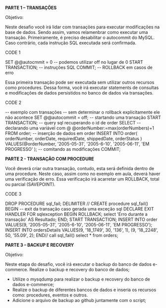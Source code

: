 **PARTE 1 – TRANSAÇÕES** 

Objetivo:  

Neste desafio você irá lidar com transações para executar modificações na base de dados. Sendo assim, vamos relamenbrar como executar uma transação. Primeiramente, é preciso desabilitar o autocommit do MySQL. Caso contrário, cada instrução SQL executada será confirmada. 

CODE 1

SET @@autocmmit = 0  -- podemos utilizar off no lugar de 0  START TRANSACTION;  -- instruções SQL  COMMIT; -- ROLLBACK em casos de erro 



Essa primeira transação pode ser executada sem utilizar outros recursos como procedures. Dessa forma, você irá executar statements de consultas e modificações de dados persistidos no banco de dados via transações.  

 

CODE 2

-- exemplo com transações -- sem determinar o rollback explicitamente ele não acontece SET @@autocommit = off; -- startando uma transação START TRANSACTION; -- query sql recuperando o id de order SELECT -- declarando uma variável com @ 	@orderNumber:=max(orderNumbers)+1 FROM 	order; 	 -- inserção de dados em order INSERT INTO order( orderNumber, 						orderDate, 						requiredDate, 						shippedDate, 						orderStatus 					) VALUES(@orderNumber, 			'2005-05-31', 			'2005-6-10', 			'2005-06-11', 			'EM PROGRESSO' 			); 			 -- comitando as modificações COMMIT;



**PARTE 2 - TRANSAÇÃO COM PROCEDURE** 

Você deverá criar outra transação, contudo, esta será definida dentro de uma procedure. Neste caso, assim como no exemplo em aula, deverá haver uma verificação de erro. Essa verificação irá acarretar um ROLLBACK, total ou parcial (SAVEPOINT). 

CODE 3

DROP PROCEDURE sql_fail; DELIMITER // CREATE procedure sql_fail() BEGIN 	-- exit da transação caso gerada uma exceção sql 	DECLARE EXIT HANDLER FOR sqlexception 	BEGIN 		ROLLBACK; 	select 'Erro durante a transação' AS Resultado; 	END; 	START TRANSACTION; 	INSERT INTO order VALUES(9, '2005-05-31', '2005-6-10', '2005-06-11', 'EM PROGRESSO'); 	INSERT INTO ordersDetails VALUES(9, '18_1749', 30, '136', 1), (9, '18_2248', 50, '55.09', 2); END// call sql_fail() select * from orders;



**PARTE 3 – BACKUP E RECOVERY** 

Objetivo: 

Neste etapa do desafio, você irá executar o backup do banco de dados e-commerce. Realize o backup e recovery do banco de dados; 

- Utilize o mysqdump para realizar o backup e recovery do banco de dados e-commerce; 
- Realize o backup de diferentes bancos de dados e inseria os recursos como: procedures, eventos e outros. 
- Adicione o arquivo de backup ao github juntamente com o script; 

 